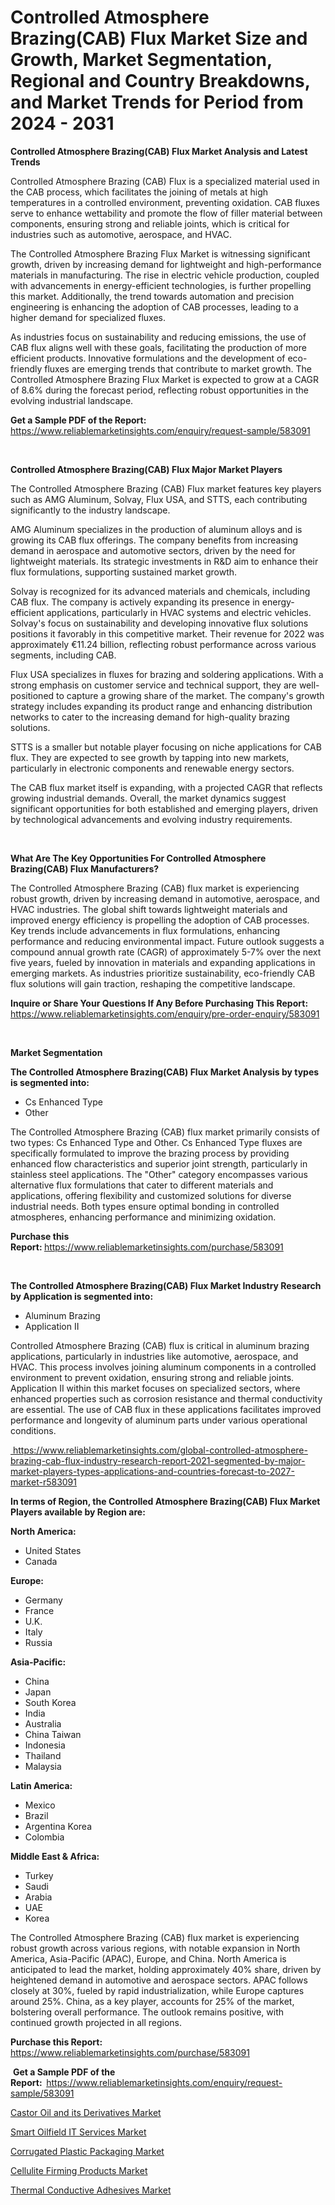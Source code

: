<p><h1>Controlled Atmosphere Brazing(CAB) Flux Market Size and Growth, Market Segmentation, Regional and Country Breakdowns, and Market Trends for Period from 2024 -  2031</h1></p><p><strong>Controlled Atmosphere Brazing(CAB) Flux Market Analysis and Latest Trends</strong></p>
<p><p>Controlled Atmosphere Brazing (CAB) Flux is a specialized material used in the CAB process, which facilitates the joining of metals at high temperatures in a controlled environment, preventing oxidation. CAB fluxes serve to enhance wettability and promote the flow of filler material between components, ensuring strong and reliable joints, which is critical for industries such as automotive, aerospace, and HVAC.</p><p>The Controlled Atmosphere Brazing Flux Market is witnessing significant growth, driven by increasing demand for lightweight and high-performance materials in manufacturing. The rise in electric vehicle production, coupled with advancements in energy-efficient technologies, is further propelling this market. Additionally, the trend towards automation and precision engineering is enhancing the adoption of CAB processes, leading to a higher demand for specialized fluxes.</p><p>As industries focus on sustainability and reducing emissions, the use of CAB flux aligns well with these goals, facilitating the production of more efficient products. Innovative formulations and the development of eco-friendly fluxes are emerging trends that contribute to market growth. The Controlled Atmosphere Brazing Flux Market is expected to grow at a CAGR of 8.6% during the forecast period, reflecting robust opportunities in the evolving industrial landscape.</p></p>
<p><strong>Get a Sample PDF of the Report:&nbsp;</strong> <a href="https://www.reliablemarketinsights.com/enquiry/request-sample/583091?utm_campaign=1331&utm_medium=2&utm_source=Github&utm_content=ia&utm_term=27092024&utm_id=controlled-atmosphere-brazingcab-flux">https://www.reliablemarketinsights.com/enquiry/request-sample/583091</a></p>
<p>&nbsp;</p>
<p><strong>Controlled Atmosphere Brazing(CAB) Flux Major Market Players</strong></p>
<p><p>The Controlled Atmosphere Brazing (CAB) Flux market features key players such as AMG Aluminum, Solvay, Flux USA, and STTS, each contributing significantly to the industry landscape. </p><p>AMG Aluminum specializes in the production of aluminum alloys and is growing its CAB flux offerings. The company benefits from increasing demand in aerospace and automotive sectors, driven by the need for lightweight materials. Its strategic investments in R&D aim to enhance their flux formulations, supporting sustained market growth.</p><p>Solvay is recognized for its advanced materials and chemicals, including CAB flux. The company is actively expanding its presence in energy-efficient applications, particularly in HVAC systems and electric vehicles. Solvay's focus on sustainability and developing innovative flux solutions positions it favorably in this competitive market. Their revenue for 2022 was approximately €11.24 billion, reflecting robust performance across various segments, including CAB.</p><p>Flux USA specializes in fluxes for brazing and soldering applications. With a strong emphasis on customer service and technical support, they are well-positioned to capture a growing share of the market. The company's growth strategy includes expanding its product range and enhancing distribution networks to cater to the increasing demand for high-quality brazing solutions.</p><p>STTS is a smaller but notable player focusing on niche applications for CAB flux. They are expected to see growth by tapping into new markets, particularly in electronic components and renewable energy sectors. </p><p>The CAB flux market itself is expanding, with a projected CAGR that reflects growing industrial demands. Overall, the market dynamics suggest significant opportunities for both established and emerging players, driven by technological advancements and evolving industry requirements.</p></p>
<p>&nbsp;</p>
<p><strong>What Are The Key Opportunities For Controlled Atmosphere Brazing(CAB) Flux Manufacturers?</strong></p>
<p><p>The Controlled Atmosphere Brazing (CAB) flux market is experiencing robust growth, driven by increasing demand in automotive, aerospace, and HVAC industries. The global shift towards lightweight materials and improved energy efficiency is propelling the adoption of CAB processes. Key trends include advancements in flux formulations, enhancing performance and reducing environmental impact. Future outlook suggests a compound annual growth rate (CAGR) of approximately 5-7% over the next five years, fueled by innovation in materials and expanding applications in emerging markets. As industries prioritize sustainability, eco-friendly CAB flux solutions will gain traction, reshaping the competitive landscape.</p></p>
<p><strong>Inquire or Share Your Questions If Any Before Purchasing This Report:</strong> <a href="https://www.reliablemarketinsights.com/enquiry/pre-order-enquiry/583091?utm_campaign=1331&utm_medium=2&utm_source=Github&utm_content=ia&utm_term=27092024&utm_id=controlled-atmosphere-brazingcab-flux">https://www.reliablemarketinsights.com/enquiry/pre-order-enquiry/583091</a></p>
<p>&nbsp;</p>
<p><strong>Market Segmentation</strong></p>
<p><strong>The Controlled Atmosphere Brazing(CAB) Flux Market Analysis by types is segmented into:</strong></p>
<p><ul><li>Cs Enhanced Type</li><li>Other</li></ul></p>
<p><p>The Controlled Atmosphere Brazing (CAB) flux market primarily consists of two types: Cs Enhanced Type and Other. Cs Enhanced Type fluxes are specifically formulated to improve the brazing process by providing enhanced flow characteristics and superior joint strength, particularly in stainless steel applications. The "Other" category encompasses various alternative flux formulations that cater to different materials and applications, offering flexibility and customized solutions for diverse industrial needs. Both types ensure optimal bonding in controlled atmospheres, enhancing performance and minimizing oxidation.</p></p>
<p><strong>Purchase this Report:&nbsp;</strong><a href="https://www.reliablemarketinsights.com/purchase/583091?utm_campaign=1331&utm_medium=2&utm_source=Github&utm_content=ia&utm_term=27092024&utm_id=controlled-atmosphere-brazingcab-flux">https://www.reliablemarketinsights.com/purchase/583091</a></p>
<p>&nbsp;</p>
<p><strong>The Controlled Atmosphere Brazing(CAB) Flux Market Industry Research by Application is segmented into:</strong></p>
<p><ul><li>Aluminum Brazing</li><li>Application II</li></ul></p>
<p><p>Controlled Atmosphere Brazing (CAB) flux is critical in aluminum brazing applications, particularly in industries like automotive, aerospace, and HVAC. This process involves joining aluminum components in a controlled environment to prevent oxidation, ensuring strong and reliable joints. Application II within this market focuses on specialized sectors, where enhanced properties such as corrosion resistance and thermal conductivity are essential. The use of CAB flux in these applications facilitates improved performance and longevity of aluminum parts under various operational conditions.</p></p>
<p><a href="https://www.reliablemarketinsights.com/global-controlled-atmosphere-brazing-cab-flux-industry-research-report-2021-segmented-by-major-market-players-types-applications-and-countries-forecast-to-2027-market-r583091?utm_campaign=1331&utm_medium=2&utm_source=Github&utm_content=ia&utm_term=27092024&utm_id=controlled-atmosphere-brazingcab-flux">&nbsp;https://www.reliablemarketinsights.com/global-controlled-atmosphere-brazing-cab-flux-industry-research-report-2021-segmented-by-major-market-players-types-applications-and-countries-forecast-to-2027-market-r583091</a></p>
<p><strong>In terms of Region, the Controlled Atmosphere Brazing(CAB) Flux Market Players available by Region are:</strong></p>
<p>
    <p> <strong> North America: </strong>
        <ul>
            <li>United States</li>
            <li>Canada</li>
        </ul>
        </p> 
    <p> <strong> Europe: </strong>
        <ul>
            <li>Germany</li>
            <li>France</li>
            <li>U.K.</li>
            <li>Italy</li>
            <li>Russia</li>
        </ul>
        </p> 
    <p> <strong> Asia-Pacific: </strong>
        <ul>
            <li>China</li>
            <li>Japan</li>
            <li>South Korea</li>
            <li>India</li>
            <li>Australia</li>
            <li>China Taiwan</li>
            <li>Indonesia</li>
            <li>Thailand</li>
            <li>Malaysia</li>
        </ul>
        </p> 
    <p> <strong> Latin America: </strong>
        <ul>
            <li>Mexico</li>
            <li>Brazil</li>
            <li>Argentina Korea</li>
            <li>Colombia</li>
        </ul>
        </p> 
    <p> <strong> Middle East & Africa: </strong>
        <ul>
            <li>Turkey</li>
            <li>Saudi</li>
            <li>Arabia</li>
            <li>UAE</li>
            <li>Korea</li>
        </ul>
    </p>
    </p>
<p><p>The Controlled Atmosphere Brazing (CAB) flux market is experiencing robust growth across various regions, with notable expansion in North America, Asia-Pacific (APAC), Europe, and China. North America is anticipated to lead the market, holding approximately 40% share, driven by heightened demand in automotive and aerospace sectors. APAC follows closely at 30%, fueled by rapid industrialization, while Europe captures around 25%. China, as a key player, accounts for 25% of the market, bolstering overall performance. The outlook remains positive, with continued growth projected in all regions.</p></p>
<p><strong>Purchase this Report: </strong><a href="https://www.reliablemarketinsights.com/purchase/583091?utm_campaign=1331&utm_medium=2&utm_source=Github&utm_content=ia&utm_term=27092024&utm_id=controlled-atmosphere-brazingcab-flux">https://www.reliablemarketinsights.com/purchase/583091</a></p>
<p>&nbsp;<strong>Get a Sample PDF of the Report:&nbsp;&nbsp;</strong><a href="https://www.reliablemarketinsights.com/enquiry/request-sample/583091?utm_campaign=1331&utm_medium=2&utm_source=Github&utm_content=ia&utm_term=27092024&utm_id=controlled-atmosphere-brazingcab-flux">https://www.reliablemarketinsights.com/enquiry/request-sample/583091</a></p>
<p><strong></strong></p>
<p><p><a href="https://www.linkedin.com/pulse/market-trends-global-castor-oil-its-derivatives-forecast-analysis-kqb1f?utm_campaign=1331&utm_medium=2&utm_source=Github&utm_content=ia&utm_term=27092024&utm_id=controlled-atmosphere-brazingcab-flux">Castor Oil and its Derivatives Market</a></p><p><a href="https://issuu.com/reportprime-2/docs/smart-oilfield-it-services-market-s_04a3c1d5a27da6?utm_campaign=1331&utm_medium=2&utm_source=Github&utm_content=ia&utm_term=27092024&utm_id=controlled-atmosphere-brazingcab-flux">Smart Oilfield IT Services Market</a></p><p><a href="https://www.linkedin.com/pulse/deep-dive-corrugated-plastic-packaging-market-itstrends-segmentation-fftof?utm_campaign=1331&utm_medium=2&utm_source=Github&utm_content=ia&utm_term=27092024&utm_id=controlled-atmosphere-brazingcab-flux">Corrugated Plastic Packaging Market</a></p><p><a href="https://issuu.com/reportprime-2/docs/cellulite-firming-products-market-s_6841c5bfa4c20f?utm_campaign=1331&utm_medium=2&utm_source=Github&utm_content=ia&utm_term=27092024&utm_id=controlled-atmosphere-brazingcab-flux">Cellulite Firming Products Market</a></p><p><a href="https://www.linkedin.com/pulse/global-thermal-conductive-adhesives-market-trends-innovations-mdblf?utm_campaign=1331&utm_medium=2&utm_source=Github&utm_content=ia&utm_term=27092024&utm_id=controlled-atmosphere-brazingcab-flux">Thermal Conductive Adhesives Market</a></p></p>